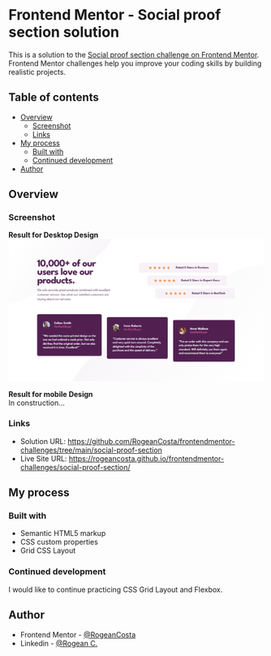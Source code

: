 # Frontend Mentor - Social proof section solution

This is a solution to the [Social proof section challenge on Frontend Mentor](https://www.frontendmentor.io/challenges/social-proof-section-6e0qTv_bA). Frontend Mentor challenges help you improve your coding skills by building realistic projects.

## Table of contents

- [Overview](#overview)
  - [Screenshot](#screenshot)
  - [Links](#links)
- [My process](#my-process)
  - [Built with](#built-with)
  - [Continued development](#continued-development)
- [Author](#author)

## Overview

### Screenshot

**Result for Desktop Design**
![](./design/social-proof-section-desktop-solution.PNG)

**Result for mobile Design** </br>
In construction...

<!-- ![](./design/3-column-preview-card-component-mobile-solution.PNG) -->

### Links

- Solution URL: https://github.com/RogeanCosta/frontendmentor-challenges/tree/main/social-proof-section
- Live Site URL: https://rogeancosta.github.io/frontendmentor-challenges/social-proof-section/

## My process

### Built with

- Semantic HTML5 markup
- CSS custom properties
- Grid CSS Layout

### Continued development

I would like to continue practicing CSS Grid Layout and Flexbox.

## Author

- Frontend Mentor - [@RogeanCosta](https://www.frontendmentor.io/profile/RogeanCosta)
- Linkedin - [@Rogean C.](https://www.linkedin.com/in/rogean-c-884a01b8)
